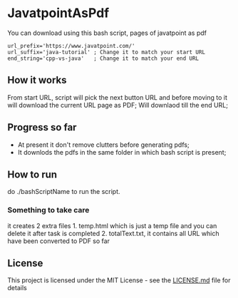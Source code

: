 # JavatpointAsPdf
You can download using this bash script, pages of javatpoint as pdf

```
url_prefix='https://www.javatpoint.com/'
url_suffix='java-tutorial' ; Change it to match your start URL
end_string='cpp-vs-java'   ; Change it to match your end URL
```

## How it works
From start URL, script will pick the next button URL and before moving to it will download 
the current URL page as PDF; Will downlaod till the end URL;

## Progress so far
* At present it don't remove clutters before generating pdfs; 
* It downlods the pdfs in the same folder in which bash script is present;

## How to run
do ./bashScriptName to run the script.

### Something to take care
it creates 2 extra files 1. temp.html which is just a temp file and you can delete it after task is completed
                         2. totalText.txt, it contains all URL which have been converted to PDF so far

## License

This project is licensed under the MIT License - see the [LICENSE.md](LICENSE.md) file for details
